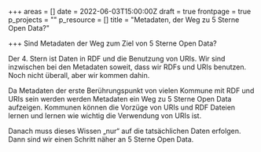 +++
areas = []
date = 2022-06-03T15:00:00Z
draft = true
frontpage = true
p_projects = ""
p_resource = []
title = "Metadaten, der Weg zu 5 Sterne Open Data?"

+++
Sind Metadaten der Weg zum Ziel von 5 Sterne Open Data? 

Der 4. Stern ist Daten in RDF und die Benutzung von URIs. Wir sind inzwischen bei den Metadaten soweit, dass wir RDFs und URIs benutzen. Noch nicht überall, aber wir kommen dahin.

Da Metadaten der erste Berührungspunkt von vielen Kommune mit RDF und URIs sein werden werden Metadaten ein Weg zu 5 Sterne Open Data aufzeigen. Kommunen können die Vorzüge von URIs und RDF Dateien lernen und lernen wie wichtig die Verwendung von URIs ist. 

Danach muss dieses Wissen „nur“ auf die tatsächlichen Daten erfolgen. Dann sind wir einen Schritt näher an 5 Sterne Open Data.